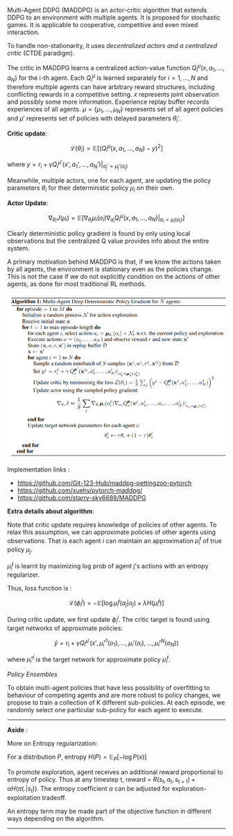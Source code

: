 Multi-Agent DDPG (MADDPG) is an actor-critic algorithm that extends DDPG to an environment with multiple agents. It is proposed for stochastic games. It is applicable to cooperative, competitive and even mixed interaction.

To handle non-stationarity, it uses *decentralized actors and a centralized critic* (CTDE paradigm). 

The critic in MADDPG learns a centralized action-value function $Q_i^\mu(x, a_1, ..., a_N)$ for the i-th agent. Each $Q_i^\mu$ is learned separately for $i = 1,...,N$ and therefore multiple agents can have arbitrary reward structures, including conflicting rewards in a competitive setting. $x$ represents joint observation and possibly some more information. Experience replay buffer records experiences of all agents. $\mu = \{\mu_1, ..., \mu_N\}$ represents set of all agent policies and $\mu'$ represents set of policies with delayed parameters $\theta_i'$.

**Critic update**:

$$\mathcal{L}(\theta_i) = \mathbb{E}[(Q_i^\mu(x, a_1, ...,a_N) - y)^2]$$ 

where $y = r_i + \gamma Q_i^{\mu'}(x', a_1', ..., a_N')|_{a_j' = \mu_j'(o_j)}$

Meanwhile, multiple actors, one for each agent, are updating the policy parameters $\theta_i$ for their deterministic policy $\mu_i$ on their own.

**Actor Update**:

$$\nabla_{\theta_i}J(\mu_i) = \mathbb{E}[\nabla_{\theta_i}\mu_i(o_i) \nabla_{a_i}Q_i^\mu(x, a_1, ..., a_N)|_{a_i = \mu_i(o_i)}]$$

Clearly deterministic policy gradient is found by only using local observations but the centralized Q value provides info about the entire system.

A primary motivation behind MADDPG is that, if we know the actions taken by all agents, the
environment is stationary even as the policies change. This is not the case if we
do not explicitly condition on the actions of other agents, as done for most traditional RL methods.

![](img/image-34.png)

Implementation links : 

- https://github.com/Git-123-Hub/maddpg-pettingzoo-pytorch
- https://github.com/xuehy/pytorch-maddpg/
- https://github.com/starry-sky6688/MADDPG

**Extra details about algorithm**:

Note that critic update requires knowledge of policies of other agents. To relax this assumption, we can approximate policies of other agents using observations. That is each agent $i$ can maintain an approximation $\hat{\mu}_i^j$ of true policy $\mu_j$. 

$\hat{\mu}_i^j$ is learnt by maximizing log prob of agent j's actions with an entropy regularizer.

Thus, loss function is :

$$\mathcal{L}(\phi_i^j) = -\mathbb{E}[ \log \hat{\mu}_i^j(a_j|o_j) + \lambda H(\hat{\mu}_i^j) ]$$

During critic update, we first update $\phi_i^j$. The critic target is found using target networks of approximate policies:

$$\hat{y} = r_i + \gamma Q_i^{\mu'}(x', \hat{\mu}_i'^{1}(o_1), ...,\mu_i'(o_i), ..., \hat{\mu}_i'^{N}(o_N))$$ 

where $\hat{\mu}_i'^{j}$ is the target network for approximate policy $\hat{\mu}_i^{j}$.

*Policy Ensembles*

To obtain multi-agent policies that have less possibility of overfitting to behaviour of competing agents and are more robust to policy changes,
we propose to train a collection of K different sub-policies. At each episode, we randomly select
one particular sub-policy for each agent to execute.

---

**Aside** : 

More on Entropy regularization:

For a distribution $P$, entropy $H(P) = \mathbb{E}_P[-\log P(x)]$

To promote exploration, agent receives an additional reward proportional to entropy of policy. Thus at any timestep t, reward = $R(s_t, a_t, s_{t+1}) + \alpha H(\pi(.|s_t))$. The entropy coefficient $\alpha$ can be adjusted for exploration-exploitation tradeoff. 

An entropy term may be made part of the objective function in different ways depending on the algorithm.

---